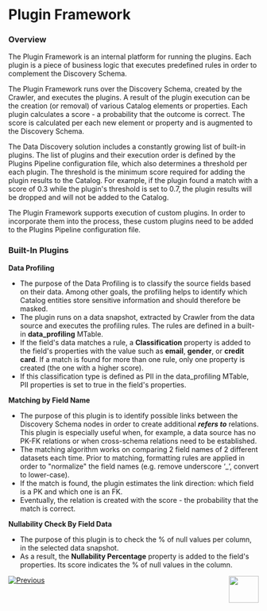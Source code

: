 <web>

# Plugin Framework

### Overview

The Plugin Framework is an internal platform for running the plugins. Each plugin is a piece of business logic that executes predefined rules in order to complement the Discovery Schema. 

The Plugin Framework runs over the Discovery Schema, created by the Crawler, and executes the plugins. A result of the plugin execution can be the creation (or removal) of various Catalog elements or properties. Each plugin calculates a score - a probability that the outcome is correct. The score is calculated per each new element or property and is augmented to the Discovery Schema.

The Data Discovery solution includes a constantly growing list of built-in plugins. The list of plugins and their execution order is defined by the Plugins Pipeline configuration file, which also determines a threshold per each plugin. The threshold is the minimum score required for adding the plugin results to the Catalog. For example, if the plugin found a match with a score of 0.3 while the plugin's threshold is set to 0.7, the plugin results will be dropped and will not be added to the Catalog. 

The Plugin Framework supports execution of custom plugins. In order to incorporate them into the process, these custom plugins need to be added to the Plugins Pipeline configuration file.

### Built-In Plugins

**Data Profiling**

* The purpose of the Data Profiling is to classify the source fields based on their data. Among other goals, the profiling helps to identify which Catalog entities store sensitive information and should therefore be masked. 
* The plugin runs on a data snapshot, extracted by Crawler from the data source and executes the profiling rules. The rules are defined in a built-in **data_profiling** MTable. 
* If the field's data matches a rule, a **Classification** property is added to the field's properties with the value such as **email**, **gender**, or **credit card**. If a match is found for more than one rule, only one property is created (the one with a higher score).
* If this classification type is defined as PII in the data_profiling MTable, PII properties is set to true in the field's properties. 

**Matching by Field Name**

* The purpose of this plugin is to identify possible links between the Discovery Schema nodes in order to create additional ***refers to*** relations. This plugin is especially useful when, for example, a data source has no PK-FK relations or when cross-schema relations need to be established. 
* The matching algorithm works on comparing 2 field names of 2 different datasets each time. Prior to matching, formatting rules are applied in order to "normalize" the field names (e.g. remove underscore ‘_’, convert to lower-case). 
* If the match is found, the plugin estimates the link direction: which field is a PK and which one is an FK.
* Eventually, the relation is created with the score - the probability that the match is correct. 

**Nullability Check By Field Data**

* The purpose of this plugin is to check the % of null values per column, in the selected data snapshot.
* As a result, the **Nullability Percentage** property is added to the field's properties. Its score indicates the % of null values in the column.



[![Previous](/articles/images/Previous.png)](03_discovery_process.md)[<img align="right" width="60" height="54" src="/articles/images/Next.png">](05_catalog_app.md) 

</web>

